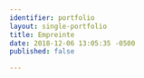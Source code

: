 ```yaml
---
identifier: portfolio
layout: single-portfolio
title: Empreinte
date: 2018-12-06 13:05:35 -0500
published: false

---
```

